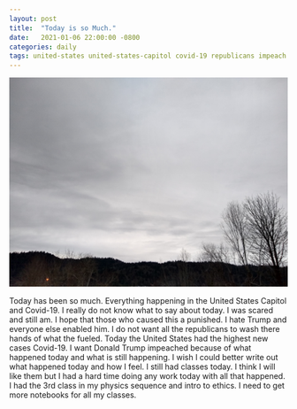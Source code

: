 ```yaml
---
layout: post
title:  "Today is so Much."
date:   2021-01-06 22:00:00 -0800
categories: daily
tags: united-states united-states-capitol covid-19 republicans impeach classes
---
```

![A happy gray sky](/assets/images/happy-gray-sky-2021-01-05.jpg)

Today has been so much. Everything happening in the United States Capitol and Covid-19. I really do not know what to say about today. I was scared and still am. I hope that those who caused this a punished. I hate Trump and everyone else enabled him. I do not want all the republicans to wash there hands of what the fueled. Today the United States had the highest new cases Covid-19. I want Donald Trump impeached because of what happened today and what is still happening. I wish I could better write out what happened today and how I feel.
I still had classes today. I think I will like them but I had a hard time doing any work today with all that happened. I had the 3rd class in my physics sequence and intro to ethics. I need to get more notebooks for all my classes.      
